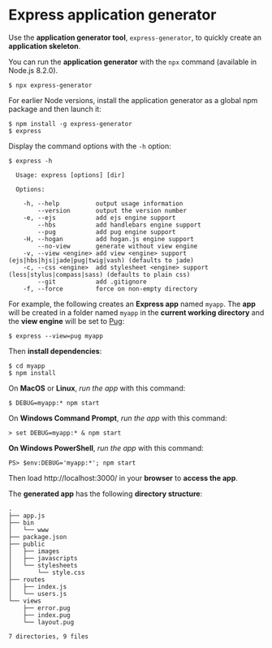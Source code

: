 # Express application generator

Use the **application generator tool**, `express-generator`, to quickly create an **application skeleton**.

You can run the **application generator** with the `npx` command (available in Node.js 8.2.0).

```text
$ npx express-generator
```

For earlier Node versions, install the application generator as a global npm package and then launch it:

```text
$ npm install -g express-generator
$ express
```

Display the command options with the `-h` option:

```text
$ express -h

  Usage: express [options] [dir]

  Options:

    -h, --help          output usage information
        --version       output the version number
    -e, --ejs           add ejs engine support
        --hbs           add handlebars engine support
        --pug           add pug engine support
    -H, --hogan         add hogan.js engine support
        --no-view       generate without view engine
    -v, --view <engine> add view <engine> support (ejs|hbs|hjs|jade|pug|twig|vash) (defaults to jade)
    -c, --css <engine>  add stylesheet <engine> support (less|stylus|compass|sass) (defaults to plain css)
        --git           add .gitignore
    -f, --force         force on non-empty directory
```

For example, the following creates an **Express app** named `myapp`. The **app** will be created in a folder named `myapp` in the **current working directory** and the **view engine** will be set to [Pug](https://pugjs.org/):

```text
$ express --view=pug myapp
```

Then **install dependencies**:

```text
$ cd myapp
$ npm install
```

On **MacOS** or **Linux**, *run the app* with this command:

```text
$ DEBUG=myapp:* npm start
```

On **Windows Command Prompt**, *run the app* with this command:

```text
> set DEBUG=myapp:* & npm start
```

**On Windows PowerShell**, *run the app* with this command:

```text
PS> $env:DEBUG='myapp:*'; npm start
```

Then load http://localhost:3000/ in your **browser** to **access the app**.

The **generated app** has the following **directory structure**:

```text
.
├── app.js
├── bin
│   └── www
├── package.json
├── public
│   ├── images
│   ├── javascripts
│   └── stylesheets
│       └── style.css
├── routes
│   ├── index.js
│   └── users.js
└── views
    ├── error.pug
    ├── index.pug
    └── layout.pug

7 directories, 9 files
```